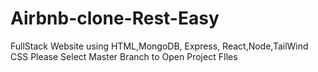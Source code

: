 # Airbnb-clone-Rest-Easy
FullStack Website using HTML,MongoDB, Express, React,Node,TailWind CSS 
Please Select Master Branch to Open Project FIles
